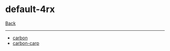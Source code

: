 # default-4rx

[Back](<../personalities.md>)

---

* [carbon](<default-4rx/carbon.md>)
* [carbon-carp](<default-4rx/carbon-carp.md>)
